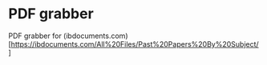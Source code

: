 # PDF grabber
PDF grabber for (ibdocuments.com)[https://ibdocuments.com/All%20Files/Past%20Papers%20By%20Subject/]